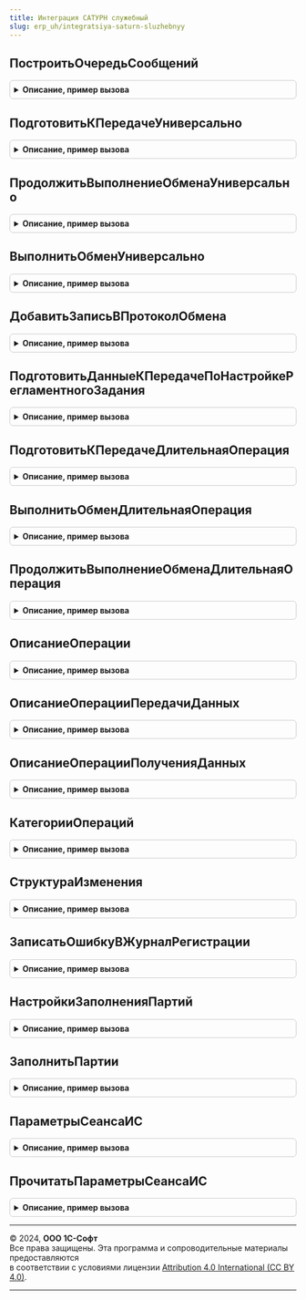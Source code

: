 ```yaml
---
title: Интеграция САТУРН служебный
slug: erp_uh/integratsiya-saturn-sluzhebnyy
---
```



## ПостроитьОчередьСообщений
<details style="margin: 1em 0; padding: 0.5em; border: 1px solid #ccc; border-radius: 6px;">

<summary style="font-weight: bold; cursor: pointer;">Описание, пример вызова</summary>

```bsl

Процедура ПостроитьОчередьСообщений(ПараметрыОбмена, СообщениеИлиДокумент = Неопределено) Экспорт
```

Пример вызова
```bsl
ИнтеграцияСАТУРНСлужебный.ПостроитьОчередьСообщений(ПараметрыОбмена, СообщениеИлиДокумент);
```
</details>

## ПодготовитьКПередачеУниверсально
<details style="margin: 1em 0; padding: 0.5em; border: 1px solid #ccc; border-radius: 6px;">

<summary style="font-weight: bold; cursor: pointer;">Описание, пример вызова</summary>

```bsl

Функция ПодготовитьКПередачеУниверсально(ВходящиеДанные, ПараметрыОбмена) Экспорт
```

Пример вызова
```bsl
Результат = ИнтеграцияСАТУРНСлужебный.ПодготовитьКПередачеУниверсально(ВходящиеДанные, ПараметрыОбмена) 
```
</details>

## ПродолжитьВыполнениеОбменаУниверсально
<details style="margin: 1em 0; padding: 0.5em; border: 1px solid #ccc; border-radius: 6px;">

<summary style="font-weight: bold; cursor: pointer;">Описание, пример вызова</summary>

```bsl

Функция ПродолжитьВыполнениеОбменаУниверсально(ПараметрыОбмена) Экспорт
```

Пример вызова
```bsl
Результат = ИнтеграцияСАТУРНСлужебный.ПродолжитьВыполнениеОбменаУниверсально(ПараметрыОбмена) 
```
</details>

## ВыполнитьОбменУниверсально
<details style="margin: 1em 0; padding: 0.5em; border: 1px solid #ccc; border-radius: 6px;">

<summary style="font-weight: bold; cursor: pointer;">Описание, пример вызова</summary>

```bsl

Функция ВыполнитьОбменУниверсально(ПараметрыОбмена) Экспорт
```

Пример вызова
```bsl
Результат = ИнтеграцияСАТУРНСлужебный.ВыполнитьОбменУниверсально(ПараметрыОбмена) 
```
</details>

## ДобавитьЗаписьВПротоколОбмена
<details style="margin: 1em 0; padding: 0.5em; border: 1px solid #ccc; border-radius: 6px;">

<summary style="font-weight: bold; cursor: pointer;">Описание, пример вызова</summary>

```bsl

// Добавить запись в протокол обмена.
//
// Параметры:
//  ТекстСообщенияJSON - Строка - Текст сообщения XML.
//  Реквизиты - Структура - Значения реквизитов сообщения.
//  ПроверятьХешБезСсылки - Булево - Признак проверки хеша без ссылки.
//
// Возвращаемое значение:
//  см. ПротоколОбменаИС.ДобавитьЗаписьВПротоколОбмена
//
Функция ДобавитьЗаписьВПротоколОбмена(ТекстСообщенияJSON, Реквизиты, ПроверятьХешБезСсылки = Ложь) Экспорт
```

Пример вызова
```bsl
Результат = ИнтеграцияСАТУРНСлужебный.ДобавитьЗаписьВПротоколОбмена(ТекстСообщенияJSON, Реквизиты, ПроверятьХешБезСсылки);
```
</details>

## ПодготовитьДанныеКПередачеПоНастройкеРегламентногоЗадания
<details style="margin: 1em 0; padding: 0.5em; border: 1px solid #ccc; border-radius: 6px;">

<summary style="font-weight: bold; cursor: pointer;">Описание, пример вызова</summary>

```bsl

Функция ПодготовитьДанныеКПередачеПоНастройкеРегламентногоЗадания(ПараметрыОбмена) Экспорт
```

Пример вызова
```bsl
Результат = ИнтеграцияСАТУРНСлужебный.ПодготовитьДанныеКПередачеПоНастройкеРегламентногоЗадания(ПараметрыОбмена) 
```
</details>

## ПодготовитьКПередачеДлительнаяОперация
<details style="margin: 1em 0; padding: 0.5em; border: 1px solid #ccc; border-radius: 6px;">

<summary style="font-weight: bold; cursor: pointer;">Описание, пример вызова</summary>

```bsl

Процедура ПодготовитьКПередачеДлительнаяОперация(ПараметрыФоновогоЗадания, АдресРезультата) Экспорт
```

Пример вызова
```bsl
ИнтеграцияСАТУРНСлужебный.ПодготовитьКПередачеДлительнаяОперация(ПараметрыФоновогоЗадания, АдресРезультата) 
```
</details>

## ВыполнитьОбменДлительнаяОперация
<details style="margin: 1em 0; padding: 0.5em; border: 1px solid #ccc; border-radius: 6px;">

<summary style="font-weight: bold; cursor: pointer;">Описание, пример вызова</summary>

```bsl

Процедура ВыполнитьОбменДлительнаяОперация(ПараметрыФоновогоЗадания, АдресРезультата) Экспорт
```

Пример вызова
```bsl
ИнтеграцияСАТУРНСлужебный.ВыполнитьОбменДлительнаяОперация(ПараметрыФоновогоЗадания, АдресРезультата) 
```
</details>

## ПродолжитьВыполнениеОбменаДлительнаяОперация
<details style="margin: 1em 0; padding: 0.5em; border: 1px solid #ccc; border-radius: 6px;">

<summary style="font-weight: bold; cursor: pointer;">Описание, пример вызова</summary>

```bsl

Процедура ПродолжитьВыполнениеОбменаДлительнаяОперация(ПараметрыФоновогоЗадания, АдресРезультата) Экспорт
```

Пример вызова
```bsl
ИнтеграцияСАТУРНСлужебный.ПродолжитьВыполнениеОбменаДлительнаяОперация(ПараметрыФоновогоЗадания, АдресРезультата) 
```
</details>

## ОписаниеОперации
<details style="margin: 1em 0; padding: 0.5em; border: 1px solid #ccc; border-radius: 6px;">

<summary style="font-weight: bold; cursor: pointer;">Описание, пример вызова</summary>

```bsl

// Сформировать описание операции для документа
//
// Параметры:
//  Описание - Строка - Описание операции
//  ДокументСсылка - ДокументСсылка - Документ
//  НомерВерсии - Число - Номер версии
//  Постфикс - Строка - Текст дополнения
//
// Возвращаемое значение:
//  Строка - Описание операции.
//
Функция ОписаниеОперации(Описание, ДокументСсылка, НомерВерсии = Неопределено, Постфикс = Неопределено) Экспорт
```

Пример вызова
```bsl
Результат = ИнтеграцияСАТУРНСлужебный.ОписаниеОперации(Описание, ДокументСсылка, НомерВерсии, Постфикс);
```
</details>

## ОписаниеОперацииПередачиДанных
<details style="margin: 1em 0; padding: 0.5em; border: 1px solid #ccc; border-radius: 6px;">

<summary style="font-weight: bold; cursor: pointer;">Описание, пример вызова</summary>

```bsl

// Сформировать описание операции для документа
//
// Параметры:
//  ОперацияПередачиДанных - ПеречислениеСсылка.ВидыОперацийСАТУРН - Операция обмена с САТУРН
//  ДокументСсылка - ДокументСсылка - Документ ссылка
//  НомерВерсии - Число - Номер версии
//  Постфикс - Строка - Текст дополнения
//
// Возвращаемое значение:
//  Строка - Описание операции
//
Функция ОписаниеОперацииПередачиДанных(ОперацияПередачиДанных, ДокументСсылка = Неопределено, НомерВерсии = Неопределено, Постфикс = Неопределено) Экспорт
```

Пример вызова
```bsl
Результат = ИнтеграцияСАТУРНСлужебный.ОписаниеОперацииПередачиДанных(ОперацияПередачиДанных, ДокументСсылка, НомерВерсии, Постфикс);
```
</details>

## ОписаниеОперацииПолученияДанных
<details style="margin: 1em 0; padding: 0.5em; border: 1px solid #ccc; border-radius: 6px;">

<summary style="font-weight: bold; cursor: pointer;">Описание, пример вызова</summary>

```bsl

// Сформировать описание операции для документа
//
// Параметры:
//  ОперацияПередачиДанных - ПеречислениеСсылка.ВидыОперацийСАТУРН - Операция обмена с САТУРН
//  ДокументСсылка - ДокументСсылка - Документ ссылка
//  НомерВерсии - Число - Номер версии
//
// Возвращаемое значение:
//  Строка - Описание операции
//
Функция ОписаниеОперацииПолученияДанных(ОперацияПередачиДанных) Экспорт
```

Пример вызова
```bsl
Результат = ИнтеграцияСАТУРНСлужебный.ОписаниеОперацииПолученияДанных(ОперацияПередачиДанных) 
```
</details>

## КатегорииОпераций
<details style="margin: 1em 0; padding: 0.5em; border: 1px solid #ccc; border-radius: 6px;">

<summary style="font-weight: bold; cursor: pointer;">Описание, пример вызова</summary>

```bsl

// Возвращает операции обмена с САТУРН, разбитые на категории
//
// Возвращаемое значение:
//  Структура - со свойствами:
//    * ПередачаДанных - Соответствие Из КлючИЗначение- Операции передачи данных.
//    * ПолучениеДанных - Соответствие Из КлючИЗначение - Операции получения данных.
//
Функция КатегорииОпераций() Экспорт
```

Пример вызова
```bsl
Результат = ИнтеграцияСАТУРНСлужебный.КатегорииОпераций() 
```
</details>

## СтруктураИзменения
<details style="margin: 1em 0; padding: 0.5em; border: 1px solid #ccc; border-radius: 6px;">

<summary style="font-weight: bold; cursor: pointer;">Описание, пример вызова</summary>

```bsl

// Формирует пустую структуру изменений данных
// Параметры:
// ЭлементОчереди - Неопределено -
//                - см. СтруктураСообщенияJSON
// Возвращаемое значение:
//  Структура - Структура изменения:
// * Операция  - Неопределено
// * ИдентификаторСообщения - Неопределено
// * ИдентификаторСообщенияОснования - Неопределено
// * ОрганизацияСАТУРН - Неопределено
// * Объект - Массив из ЛюбаяСсылка-
// * ДокументОснование - Неопределено
// * ТекстОшибки - Строка -
// * НомерСтраницы - Число -
// * Сообщение - Неопределено
// * ТекстСообщения - Неопределено
// * ПротоколОбмена - Неопределено
Функция СтруктураИзменения(ЭлементОчереди = Неопределено) Экспорт
```

Пример вызова
```bsl
Результат = ИнтеграцияСАТУРНСлужебный.СтруктураИзменения(ЭлементОчереди);
```
</details>

## ЗаписатьОшибкуВЖурналРегистрации
<details style="margin: 1em 0; padding: 0.5em; border: 1px solid #ccc; border-radius: 6px;">

<summary style="font-weight: bold; cursor: pointer;">Описание, пример вызова</summary>

```bsl

// Выполняет запись ошибки в журнал регистрации, добавляя имя события САТУРН.
//
// Параметры:
//  ТекстОшибки      - Строка           - текст ошибки.
//  ОбъектМетаданных - ОбъектМетаданных - объект метаданных с ошибкой.
//  Данные           - Произвольный     - объект данных с ошибкой.
Процедура ЗаписатьОшибкуВЖурналРегистрации(ТекстОшибки, ОбъектМетаданных = Неопределено, Данные = Неопределено) Экспорт
```

Пример вызова
```bsl
ИнтеграцияСАТУРНСлужебный.ЗаписатьОшибкуВЖурналРегистрации(ТекстОшибки, ОбъектМетаданных, Данные);
```
</details>

## НастройкиЗаполненияПартий
<details style="margin: 1em 0; padding: 0.5em; border: 1px solid #ccc; border-radius: 6px;">

<summary style="font-weight: bold; cursor: pointer;">Описание, пример вызова</summary>

```bsl

Функция НастройкиЗаполненияПартий(ИмяТЧ, ВыделенныеСтроки) Экспорт
```

Пример вызова
```bsl
Результат = ИнтеграцияСАТУРНСлужебный.НастройкиЗаполненияПартий(ИмяТЧ, ВыделенныеСтроки) 
```
</details>

## ЗаполнитьПартии
<details style="margin: 1em 0; padding: 0.5em; border: 1px solid #ccc; border-radius: 6px;">

<summary style="font-weight: bold; cursor: pointer;">Описание, пример вызова</summary>

```bsl

// Заполнить партии.
//
// Параметры:
//  Объект - ДокументОбъект, ДанныеФормыСтруктураСКоллекцией - Объект где происходит заполнение
//  Настройки - См. НастройкиЗаполненияПартий
//
// Возвращаемое значение:
//  Структура - информация о проведенном заполнении
Функция ЗаполнитьПартии(Объект, Настройки) Экспорт
```

Пример вызова
```bsl
Результат = ИнтеграцияСАТУРНСлужебный.ЗаполнитьПартии(Объект, Настройки) 
```
</details>

## ПараметрыСеансаИС
<details style="margin: 1em 0; padding: 0.5em; border: 1px solid #ccc; border-radius: 6px;">

<summary style="font-weight: bold; cursor: pointer;">Описание, пример вызова</summary>

```bsl

Функция ПараметрыСеансаИС() Экспорт
```

Пример вызова
```bsl
Результат = ИнтеграцияСАТУРНСлужебный.ПараметрыСеансаИС() 
```
</details>

## ПрочитатьПараметрыСеансаИС
<details style="margin: 1em 0; padding: 0.5em; border: 1px solid #ccc; border-radius: 6px;">

<summary style="font-weight: bold; cursor: pointer;">Описание, пример вызова</summary>

```bsl

Процедура ПрочитатьПараметрыСеансаИС(ПараметрыСеансаИС) Экспорт
```

Пример вызова
```bsl
ИнтеграцияСАТУРНСлужебный.ПрочитатьПараметрыСеансаИС(ПараметрыСеансаИС) 
```
</details>

---

© 2024, **ООО 1С-Софт**  
Все права защищены. Эта программа и сопроводительные материалы предоставляются  
в соответствии с условиями лицензии [Attribution 4.0 International (CC BY 4.0)](https://creativecommons.org/licenses/by/4.0/legalcode).

---
